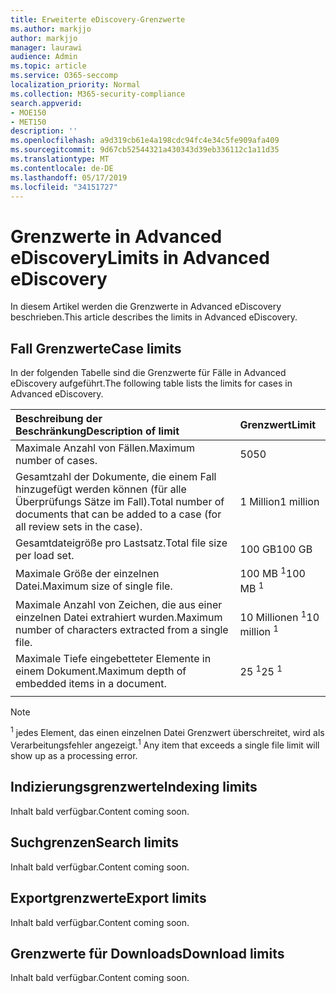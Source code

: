 ```yaml
---
title: Erweiterte eDiscovery-Grenzwerte
ms.author: markjjo
author: markjjo
manager: laurawi
audience: Admin
ms.topic: article
ms.service: O365-seccomp
localization_priority: Normal
ms.collection: M365-security-compliance
search.appverid:
- MOE150
- MET150
description: ''
ms.openlocfilehash: a9d319cb61e4a198cdc94fc4e34c5fe909afa409
ms.sourcegitcommit: 9d67cb52544321a430343d39eb336112c1a11d35
ms.translationtype: MT
ms.contentlocale: de-DE
ms.lasthandoff: 05/17/2019
ms.locfileid: "34151727"
---
```

# <a name="limits-in-advanced-ediscovery"></a><span data-ttu-id="d82ff-102">Grenzwerte in Advanced eDiscovery</span><span class="sxs-lookup"><span data-stu-id="d82ff-102">Limits in Advanced eDiscovery</span></span>

<span data-ttu-id="d82ff-103">In diesem Artikel werden die Grenzwerte in Advanced eDiscovery beschrieben.</span><span class="sxs-lookup"><span data-stu-id="d82ff-103">This article describes the limits in Advanced eDiscovery.</span></span>

## <a name="case-limits"></a><span data-ttu-id="d82ff-104">Fall Grenzwerte</span><span class="sxs-lookup"><span data-stu-id="d82ff-104">Case limits</span></span>

<span data-ttu-id="d82ff-105">In der folgenden Tabelle sind die Grenzwerte für Fälle in Advanced eDiscovery aufgeführt.</span><span class="sxs-lookup"><span data-stu-id="d82ff-105">The following table lists the limits for cases in Advanced eDiscovery.</span></span>

|<span data-ttu-id="d82ff-106">**Beschreibung der Beschränkung**</span><span class="sxs-lookup"><span data-stu-id="d82ff-106">**Description of limit**</span></span>|<span data-ttu-id="d82ff-107">**Grenzwert**</span><span class="sxs-lookup"><span data-stu-id="d82ff-107">**Limit**</span></span>|
  |:-----|:-----|
  |<span data-ttu-id="d82ff-108">Maximale Anzahl von Fällen.</span><span class="sxs-lookup"><span data-stu-id="d82ff-108">Maximum number of cases.</span></span>  <br/> |<span data-ttu-id="d82ff-109">50</span><span class="sxs-lookup"><span data-stu-id="d82ff-109">50</span></span>  <br/> |
  |<span data-ttu-id="d82ff-110">Gesamtzahl der Dokumente, die einem Fall hinzugefügt werden können (für alle Überprüfungs Sätze im Fall).</span><span class="sxs-lookup"><span data-stu-id="d82ff-110">Total number of documents that can be added to a case (for all review sets in the case).</span></span>  <br/> |<span data-ttu-id="d82ff-111">1 Million</span><span class="sxs-lookup"><span data-stu-id="d82ff-111">1 million</span></span>  <br/> |
  |<span data-ttu-id="d82ff-112">Gesamtdateigröße pro Lastsatz.</span><span class="sxs-lookup"><span data-stu-id="d82ff-112">Total file size per load set.</span></span>  <br/> |<span data-ttu-id="d82ff-113">100 GB</span><span class="sxs-lookup"><span data-stu-id="d82ff-113">100 GB</span></span>  <br/> |
  |<span data-ttu-id="d82ff-114">Maximale Größe der einzelnen Datei.</span><span class="sxs-lookup"><span data-stu-id="d82ff-114">Maximum size of single file.</span></span>   <br/> |<span data-ttu-id="d82ff-115">100 MB <sup>1</sup></span><span class="sxs-lookup"><span data-stu-id="d82ff-115">100 MB <sup>1</sup></span></span> <br/> |
  |<span data-ttu-id="d82ff-116">Maximale Anzahl von Zeichen, die aus einer einzelnen Datei extrahiert wurden.</span><span class="sxs-lookup"><span data-stu-id="d82ff-116">Maximum number of characters extracted from a single file.</span></span>  <br/> |<span data-ttu-id="d82ff-117">10 Millionen <sup>1</sup></span><span class="sxs-lookup"><span data-stu-id="d82ff-117">10 million <sup>1</sup></span></span> <br/> |
  |<span data-ttu-id="d82ff-118">Maximale Tiefe eingebetteter Elemente in einem Dokument.</span><span class="sxs-lookup"><span data-stu-id="d82ff-118">Maximum depth of embedded items in a document.</span></span>  <br/> |<span data-ttu-id="d82ff-119">25 <sup>1</sup></span><span class="sxs-lookup"><span data-stu-id="d82ff-119">25 <sup>1</sup></span></span> <br/> |
|||
 > [!NOTE]
> <span data-ttu-id="d82ff-120"><sup>1</sup> jedes Element, das einen einzelnen Datei Grenzwert überschreitet, wird als Verarbeitungsfehler angezeigt.</span><span class="sxs-lookup"><span data-stu-id="d82ff-120"><sup>1</sup> Any item that exceeds a single file limit will show up as a processing error.</span></span> 

## <a name="indexing-limits"></a><span data-ttu-id="d82ff-121">Indizierungsgrenzwerte</span><span class="sxs-lookup"><span data-stu-id="d82ff-121">Indexing limits</span></span>

<span data-ttu-id="d82ff-122">Inhalt bald verfügbar.</span><span class="sxs-lookup"><span data-stu-id="d82ff-122">Content coming soon.</span></span>

## <a name="search-limits"></a><span data-ttu-id="d82ff-123">Suchgrenzen</span><span class="sxs-lookup"><span data-stu-id="d82ff-123">Search limits</span></span>

<span data-ttu-id="d82ff-124">Inhalt bald verfügbar.</span><span class="sxs-lookup"><span data-stu-id="d82ff-124">Content coming soon.</span></span>

## <a name="export-limits"></a><span data-ttu-id="d82ff-125">Exportgrenzwerte</span><span class="sxs-lookup"><span data-stu-id="d82ff-125">Export limits</span></span>

<span data-ttu-id="d82ff-126">Inhalt bald verfügbar.</span><span class="sxs-lookup"><span data-stu-id="d82ff-126">Content coming soon.</span></span>

## <a name="download-limits"></a><span data-ttu-id="d82ff-127">Grenzwerte für Downloads</span><span class="sxs-lookup"><span data-stu-id="d82ff-127">Download limits</span></span>

<span data-ttu-id="d82ff-128">Inhalt bald verfügbar.</span><span class="sxs-lookup"><span data-stu-id="d82ff-128">Content coming soon.</span></span>

